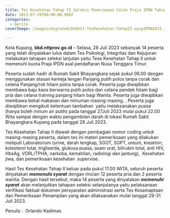 ```yaml
---
title: Tes Kesehatan Tahap II Seleksi Penerimaan Calon Praja IPDN Tahun 2023
date: 2023-07-29T00:00:00.000Z
categories:
  - berita
coverImage: /images/migrated/bkdntt-TesKesehatan-TahapII-spcpIPDN2023.jpg

---
```


Kota Kupang, **bkd.nttprov.go.id** – Selasa, 28 Juli 2023 sebanyak 14 peserta yang telah dinyatakan lulus dalam Tes Psikologi, Integritas dan Kejujuran melakukan tahapan seleksi lanjutan yaitu Tese Kesehatan Tahap II untuk memenuhi kuota Praja IPDN asal pendaftaran Nusa Tenggara Timur.

Peserta sudah hadir di Rumah Sakit Bhayangkara sejak pukul 06.00 dengan menggunakan atasan kemeja lengan Panjang putih polos tanpa corak dan celana Panjang/rok hitam polos tanpa corak. Peserta juga diwajibkan membawa baju kaos berwarna putih polos dan celana pendek hitam bagi  pria dan celana training panjang hitam bagi Wanita. Peserta juga diwajibkan membawa bekal makanan dan minuman masing-masing. . Peserta juga diwajibkan mengikuti ketentuan tambahan  yaitu melaksanakan puasa (hanya boleh minum air putih) pada tanggal 27Juli 2023 mulai pukul 22.00 Wita sampai dengan waktu pengambilan darah di lokasi Rumah Sakit Bhayangkara Kupang pada tanggal 28 Juli 2023.

Tes Kesehatan Tahap II diawali dengan pembagian nomor coding untuk masing-masing peserta, dalam tes ini materi pemeriksaan yang dilakukan meliputi Laboratorium (urine, darah lengkap, SGOT, SGPT, ureum, kreatinin, kolesterol total, trigliserda, glukosa puasa, asam urat, bilirubin total, anti HIV, HbsAg, VDRL/TPHA, narkoba, kemahilan, radiologi dan jantung),  Kesehatan jiwa, dan pemeriksaan kesehatan  supervise.

Hasil Tes Kesehatan Tahap II keluar pada pukul 17.00 WITA, seluruh peserta dinyatakan ***memenuhi syarat*** dengan rincian 12 peserta pria dan 2 peserta  wanita. Dengan hasil tersebut, maka 14 peserta yang dinyatakan ***memenuhi syarat*** akan melanjutkan tahapan seleksi selanjutanya yaitu pelaksanaan verifikasi faktual dokumen persyaratan administrasi serta Tes Kesamaptaan dan Pemeriksaan Penampilan yang akan dilaksanakan mulai tanggal 29-31 Juli 2023.

Penulis :  Orlando Kadimas

